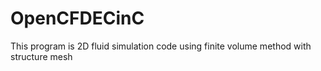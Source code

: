# OpenCFDECinC

This program is 2D fluid simulation code using finite volume method
with structure mesh
